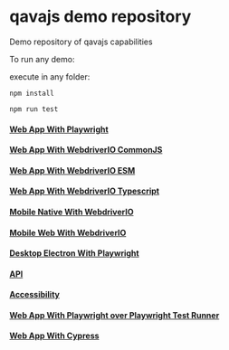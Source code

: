 # qavajs demo repository
Demo repository of qavajs capabilities

To run any demo:

execute in any folder:
```
npm install
```

```
npm run test
```

#### [Web App With Playwright](web-playwright-v2)
#### [Web App With WebdriverIO CommonJS](web-wdio-v2)
#### [Web App With WebdriverIO ESM](web-wdio-esm)
#### [Web App With WebdriverIO Typescript](web-wdio-typescript)
#### [Mobile Native With WebdriverIO](mobile-native)
#### [Mobile Web With WebdriverIO](mobile-web)
#### [Desktop Electron With Playwright](electron-playwright)
#### [API](web-api)
#### [Accessibility](accessibility-axe)
#### [Web App With Playwright over Playwright Test Runner](playwright-runner-v2)
#### [Web App With Cypress](cypress-v2)
